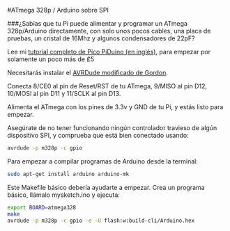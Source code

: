 <!--
---
name: Arduino SPI
description: Programa un Arduino con el SPI de Raspberry Pi
pin:
  '19':
    name: MOSI
    direction: salida
    active: alto (encendido)
    description: Master Out / Slave In
  '21':
    name: MISO
    direction: entrada
    active: alto (encendido)
    description: Master In / Slave Out
  '23':
    name: SCKL
    direction: salida
    active: alto (encendido)
    description: Reloj
  '24':
    name: CE0
    direction: salida
    active: alto (encendido)
    description: Arduino Reset
-->
#ATmega 328p / Arduino sobre SPI

###¿Sabías que tu Pi puede alimentar y programar un ATmega 328p/Arduino directamente, con solo unos pocos cables, una placa de pruebas, un cristal de 16Mhz y algunos condensadores de 22pF?

Lee mi [tutorial completo de Pico PiDuino (en inglés)](http://pi.gadgetoid.com/article/building-the-pico-piduino), para empezar por solamente un poco más de &pound;5

Necesitarás instalar el [AVRDude modificado de Gordon](https://projects.drogon.net/raspberry-pi/gertboard/arduino-ide-installation-isp/).

Conecta 8/CE0 al pin de Reset/RST de tu ATmega, 9/MISO al pin D12, 10/MOSI al pin D11 y 11/SCLK al pin D13.

Alimenta el ATmega con los pines de 3.3v y GND de tu Pi, y estás listo para empezar.

Asegúrate de no tener funcionando ningún controlador travieso de algún dispositivo SPI, y comprueba que está bien conectado usando:

```bash
avrdude -p m328p -c gpio
```

Para empezar a compilar programas de Arduino desde la terminal:

```bash
sudo apt-get install arduino arduino-mk
```

Este Makefile básico debería ayudarte a empezar. Crea un programa básico, llámalo mysketch.ino y ejecuta:

```bash
export BOARD=atmega328
make
avrdude -p m328p -c gpio -e -U flash:w:build-cli/Arduino.hex
```
